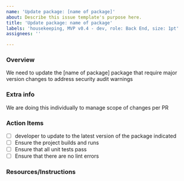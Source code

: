 ```yaml
---
name: 'Update package: [name of package]'
about: Describe this issue template's purpose here.
title: 'Update package: name of package'
labels: 'housekeeping, MVP v0.4 - dev, role: Back End, size: 1pt'
assignees: ''

---
```


### Overview
We need to update the [name of package] package that require major version changes to address security audit warnings

### Extra info
We are doing this individually to manage scope of changes per PR

### Action Items
- [ ] developer to update to the latest version of the package indicated
- [ ] Ensure the project builds and runs
- [ ] Ensure that all unit tests pass
- [ ] Ensure that there are no lint errors

### Resources/Instructions
